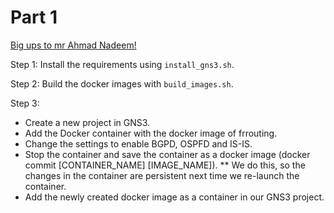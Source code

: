 # Part 1

[Big ups to mr Ahmad Nadeem!](https://www.youtube.com/watch?v=D4nk5VSUelg)

Step 1:
Install the requirements using `install_gns3.sh`.

Step 2:
Build the docker images with `build_images.sh`.

Step 3:
* Create a new project in GNS3.
* Add the Docker container with the docker image of frrouting.
* Change the settings to enable BGPD, OSPFD and IS-IS.
* Stop the container and save the container as a docker image (docker commit [CONTAINER_NAME] [IMAGE_NAME]).
** We do this, so the changes in the container are persistent next time we re-launch the container.
* Add the newly created docker image as a container in our GNS3 project.
